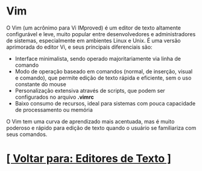# Vim

O Vim (um acrônimo para Vi IMproved) é um editor de texto altamente configurável e leve, muito popular entre desenvolvedores e administradores de sistemas, especialmente em ambientes Linux e Unix. É uma versão aprimorada do editor Vi, e seus principais diferenciais são:

- Interface minimalista, sendo operado majoritariamente via linha de comando
- Modo de operação baseado em comandos (normal, de inserção, visual e comando), que permite edição de texto rápida e eficiente, sem o uso constante do mouse
- Personalização extensiva através de scripts, que podem ser configurados no arquivo **.vimrc**
- Baixo consumo de recursos, ideal para sistemas com pouca capacidade de processamento ou memória

O Vim tem uma curva de aprendizado mais acentuada, mas é muito poderoso e rápido para edição de texto quando o usuário se familiariza com seus comandos.

# [[ Voltar para: Editores de Texto ]](../editores-texto.md)
